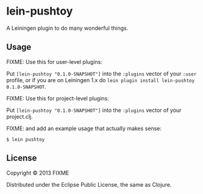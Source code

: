 # lein-pushtoy

A Leiningen plugin to do many wonderful things.

## Usage

FIXME: Use this for user-level plugins:

Put `[lein-pushtoy "0.1.0-SNAPSHOT"]` into the `:plugins` vector of your
`:user` profile, or if you are on Leiningen 1.x do `lein plugin install
lein-pushtoy 0.1.0-SNAPSHOT`.

FIXME: Use this for project-level plugins:

Put `[lein-pushtoy "0.1.0-SNAPSHOT"]` into the `:plugins` vector of your project.clj.

FIXME: and add an example usage that actually makes sense:

    $ lein pushtoy

## License

Copyright © 2013 FIXME

Distributed under the Eclipse Public License, the same as Clojure.
